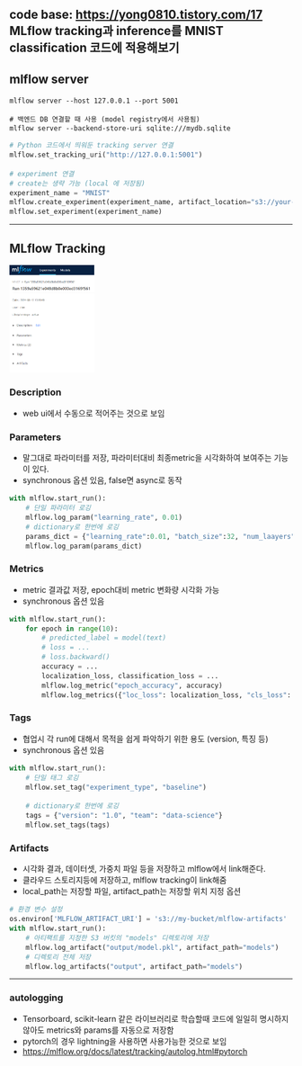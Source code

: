 code base: https://yong0810.tistory.com/17  
MLflow tracking과 inference를 MNIST classification 코드에 적용해보기
-------------------------------------------------------
## mlflow server
```
mlflow server --host 127.0.0.1 --port 5001
    
# 백엔드 DB 연결할 때 사용 (model registry에서 사용됨)
mlflow server --backend-store-uri sqlite:///mydb.sqlite
```
```python
# Python 코드에서 띄워둔 tracking server 연결
mlflow.set_tracking_uri("http://127.0.0.1:5001")
    
# experiment 연결
# create는 생략 가능 (local 에 저장됨)
experiment_name = "MNIST"
mlflow.create_experiment(experiment_name, artifact_location="s3://your-bucket")
mlflow.set_experiment(experiment_name)
```
-------------------------------------------------------

## MLflow Tracking
<img alt="img.png" src="src/img.png" width="30%"/>  

### Description
* web ui에서 수동으로 적어주는 것으로 보임

### Parameters
* 말그대로 파라미터를 저장, 파라미터대비 최종metric을 시각화하여 보여주는 기능이 있다.
* synchronous 옵션 있음, false면 async로 동작
```python
with mlflow.start_run():
    # 단일 파라미터 로깅
    mlflow.log_param("learning_rate", 0.01)
    # dictionary로 한번에 로깅
    params_dict = {"learning_rate":0.01, "batch_size":32, "num_laayers":3}
    mlflow.log_param(params_dict)
```

### Metrics
* metric 결과값 저장, epoch대비 metric 변화량 시각화 가능
* synchronous 옵션 있음
```python
with mlflow.start_run():
    for epoch in range(10):
        # predicted_label = model(text)
        # loss = ...
        # loss.backward()
        accuracy = ...
        localization_loss, classification_loss = ...
        mlflow.log_metric("epoch_accuracy", accuracy)
        mlflow.log_metrics({"loc_loss": localization_loss, "cls_loss": classification_loss})
```

### Tags
* 협업시 각 run에 대해서 목적을 쉽게 파악하기 위한 용도 (version, 특징 등)
* synchronous 옵션 있음
```python
with mlflow.start_run():
    # 단일 태그 로깅
    mlflow.set_tag("experiment_type", "baseline")

    # dictionary로 한번에 로깅
    tags = {"version": "1.0", "team": "data-science"}
    mlflow.set_tags(tags)
```

### Artifacts
* 시각화 결과, 데이터셋, 가중치 파일 등을 저장하고 mlflow에서 link해준다.
* 클라우드 스토리지등에 저장하고, mlflow tracking이 link해줌
* local_path는 저장할 파일, artifact_path는 저장할 위치 지정 옵션

```python
# 환경 변수 설정
os.environ['MLFLOW_ARTIFACT_URI'] = 's3://my-bucket/mlflow-artifacts'
with mlflow.start_run():
    # 아티팩트를 지정한 S3 버킷의 "models" 디렉토리에 저장
    mlflow.log_artifact("output/model.pkl", artifact_path="models")
    # 디렉토리 전체 저장
    mlflow.log_artifacts("output", artifact_path="models")
```

----------------------------------------------------------------
### autologging
* Tensorboard, scikit-learn 같은 라이브러리로 학습할때 코드에 일일히 명시하지 않아도 metrics와 params를 자동으로 저장함
* pytorch의 경우 lightning을 사용하면 사용가능한 것으로 보임
* https://mlflow.org/docs/latest/tracking/autolog.html#pytorch
